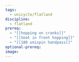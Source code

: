```yaml
---
tags:
  - unicycle/flatland
discipline:
  - flatland
prereq:
  - "[[hopping on cranks]]"
  - "[[Seat in front hopping]]"
  - "[[180 unispin handpass]]"
optional-prereq: 
image:
---
```

